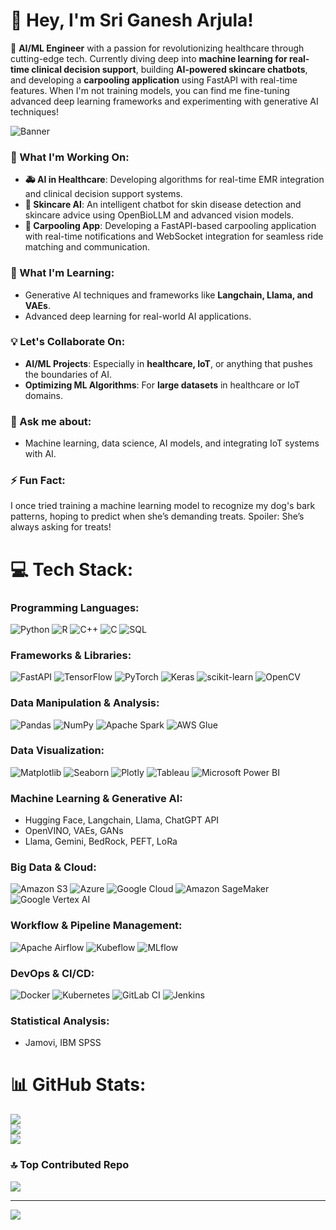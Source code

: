 # 🌟 Hey, I'm Sri Ganesh Arjula! 
🚀 **AI/ML Engineer** with a passion for revolutionizing healthcare through cutting-edge tech. Currently diving deep into **machine learning for real-time clinical decision support**, building **AI-powered skincare chatbots**, and developing a **carpooling application** using FastAPI with real-time features. When I'm not training models, you can find me fine-tuning advanced deep learning frameworks and experimenting with generative AI techniques!

![Banner](https://github.com/Anmol-Baranwal/Cool-GIFs-For-GitHub/assets/74038190/0c7eb6ed-663b-4ce4-bfbd-18239a38ba1b)

### 🔬 What I'm Working On:
- **🚑 AI in Healthcare**: Developing algorithms for real-time EMR integration and clinical decision support systems.
- **🧴 Skincare AI**: An intelligent chatbot for skin disease detection and skincare advice using OpenBioLLM and advanced vision models.
- **🚗 Carpooling App**: Developing a FastAPI-based carpooling application with real-time notifications and WebSocket integration for seamless ride matching and communication.

### 🧠 What I'm Learning:
- Generative AI techniques and frameworks like **Langchain, Llama, and VAEs**.
- Advanced deep learning for real-world AI applications. 

### 💡 Let's Collaborate On:
- **AI/ML Projects**: Especially in **healthcare, IoT**, or anything that pushes the boundaries of AI.
- **Optimizing ML Algorithms**: For **large datasets** in healthcare or IoT domains.

### 💬 Ask me about:
- Machine learning, data science, AI models, and integrating IoT systems with AI.

### ⚡ Fun Fact:
I once tried training a machine learning model to recognize my dog's bark patterns, hoping to predict when she’s demanding treats. Spoiler: She’s always asking for treats!

 

# 💻 Tech Stack:

### **Programming Languages:**
![Python](https://img.shields.io/badge/python-3670A0?style=for-the-badge&logo=python&logoColor=ffdd54)
![R](https://img.shields.io/badge/r-%23276DC3.svg?style=for-the-badge&logo=r&logoColor=white)
![C++](https://img.shields.io/badge/c++-%2300599C.svg?style=for-the-badge&logo=c%2B%2B&logoColor=white)
![C](https://img.shields.io/badge/c-%2300599C.svg?style=for-the-badge&logo=c&logoColor=white)
![SQL](https://img.shields.io/badge/sql-%2300599C.svg?style=for-the-badge&logo=sql&logoColor=white)

### **Frameworks & Libraries:**
![FastAPI](https://img.shields.io/badge/FastAPI-005571?style=for-the-badge&logo=fastapi)
![TensorFlow](https://img.shields.io/badge/tensorflow-%23FF6F00.svg?style=for-the-badge&logo=tensorflow&logoColor=white)
![PyTorch](https://img.shields.io/badge/PyTorch-EE4C2C?style=for-the-badge&logo=PyTorch&logoColor=white)
![Keras](https://img.shields.io/badge/Keras-D00000?style=for-the-badge&logo=keras&logoColor=white)
![scikit-learn](https://img.shields.io/badge/scikit--learn-F7931E?style=for-the-badge&logo=scikit-learn&logoColor=white)
![OpenCV](https://img.shields.io/badge/opencv-%23white.svg?style=for-the-badge&logo=opencv&logoColor=white)

### **Data Manipulation & Analysis:**
![Pandas](https://img.shields.io/badge/pandas-150458?style=for-the-badge&logo=pandas)
![NumPy](https://img.shields.io/badge/numpy-%23013243.svg?style=for-the-badge&logo=numpy&logoColor=white)
![Apache Spark](https://img.shields.io/badge/Apache%20Spark-E25A1C.svg?style=for-the-badge&logo=apachespark&logoColor=white)
![AWS Glue](https://img.shields.io/badge/aws%20glue-232F3E?style=for-the-badge&logo=amazon-aws&logoColor=white)

### **Data Visualization:**
![Matplotlib](https://img.shields.io/badge/Matplotlib-013243?style=for-the-badge&logo=matplotlib&logoColor=white)
![Seaborn](https://img.shields.io/badge/Seaborn-007ACC?style=for-the-badge&logo=seaborn&logoColor=white)
![Plotly](https://img.shields.io/badge/Plotly-3F4F75?style=for-the-badge&logo=plotly&logoColor=white)
![Tableau](https://img.shields.io/badge/Tableau-E97627?style=for-the-badge&logo=tableau&logoColor=white)
![Microsoft Power BI](https://img.shields.io/badge/Microsoft%20Power%20BI-F2C811?style=for-the-badge&logo=Power%20BI&logoColor=black)

### **Machine Learning & Generative AI:**
- Hugging Face, Langchain, Llama, ChatGPT API
- OpenVINO, VAEs, GANs
- Llama, Gemini, BedRock, PEFT, LoRa

### **Big Data & Cloud:**
![Amazon S3](https://img.shields.io/badge/Amazon%20S3-569A31?style=for-the-badge&logo=amazonaws&logoColor=white)
![Azure](https://img.shields.io/badge/Microsoft%20Azure-0078D4?style=for-the-badge&logo=microsoft-azure&logoColor=white)
![Google Cloud](https://img.shields.io/badge/Google%20Cloud-4285F4?style=for-the-badge&logo=google-cloud&logoColor=white)
![Amazon SageMaker](https://img.shields.io/badge/Amazon%20SageMaker-FF9900?style=for-the-badge&logo=amazonaws&logoColor=white)
![Google Vertex AI](https://img.shields.io/badge/Google%20Vertex%20AI-4285F4?style=for-the-badge&logo=google-cloud&logoColor=white)

### **Workflow & Pipeline Management:**
![Apache Airflow](https://img.shields.io/badge/Apache%20Airflow-017CEE?style=for-the-badge&logo=Apache%20Airflow&logoColor=white)
![Kubeflow](https://img.shields.io/badge/Kubeflow-%23326ce5.svg?style=for-the-badge&logo=kubeflow&logoColor=white)
![MLflow](https://img.shields.io/badge/MLflow-0194E2?style=for-the-badge&logo=mlflow&logoColor=white)

### **DevOps & CI/CD:**
![Docker](https://img.shields.io/badge/docker-%230db7ed.svg?style=for-the-badge&logo=docker&logoColor=white)
![Kubernetes](https://img.shields.io/badge/Kubernetes-326ce5.svg?style=for-the-badge&logo=Kubernetes&logoColor=white)
![GitLab CI](https://img.shields.io/badge/gitlab%20CI-%23181717.svg?style=for-the-badge&logo=gitlab&logoColor=white)
![Jenkins](https://img.shields.io/badge/jenkins-%232C5263.svg?style=for-the-badge&logo=jenkins&logoColor=white)

### **Statistical Analysis:**
- Jamovi, IBM SPSS


# 📊 GitHub Stats:
![](https://github-readme-stats.vercel.app/api?username=sriganesh123&theme=gotham&hide_border=false&include_all_commits=true&count_private=false)<br/>
![](https://github-readme-streak-stats.herokuapp.com/?user=sriganesh123&theme=gotham&hide_border=false)<br/>
![](https://github-readme-stats.vercel.app/api/top-langs/?username=sriganesh123&theme=gotham&hide_border=false&include_all_commits=true&count_private=false&layout=compact)

### 🔝 Top Contributed Repo
![](https://github-contributor-stats.vercel.app/api?username=sriganesh123&limit=5&theme=dark&combine_all_yearly_contributions=true)

---
[![](https://visitcount.itsvg.in/api?id=sriganesh123&icon=0&color=0)](https://visitcount.itsvg.in)

<!-- Proudly created with GPRM ( https://gprm.itsvg.in ) -->
